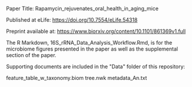 Paper Title: Rapamycin_rejuvenates_oral_health_in_aging_mice

Published at eLife: https://doi.org/10.7554/eLife.54318

Preprint available at: https://www.biorxiv.org/content/10.1101/861369v1.full

The R Markdown, 16S_rRNA_Data_Analysis_Workflow.Rmd, is for the microbiome figures presented in the paper as well as the supplemental section of the paper. 

Supporting documents are included in the "Data" folder of this repository:

feature_table_w_taxonomy.biom 
tree.nwk 
metadata_An.txt 



